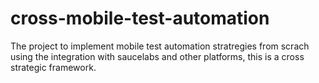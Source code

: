 # cross-mobile-test-automation
The project to implement mobile test automation stratregies from scrach using the integration with saucelabs and other platforms, this is a cross strategic framework. 
